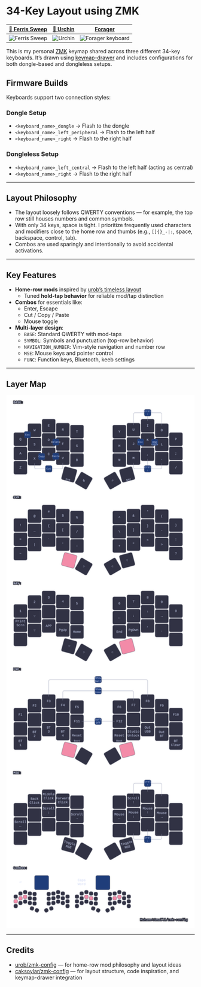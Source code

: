 # 34-Key Layout using ZMK

| [🦀 Ferris Sweep](https://github.com/davidphilipbarr/Sweep) | [🪸 Urchin](https://github.com/duckyb/urchin) | [Forager](https://github.com/carrefinho/forager) |
|-------------------------------------------------------------|--------------------------------------------------|--------------------------------------------------|
| <img width="250" height="250" alt="Ferris Sweep" src="https://github.com/user-attachments/assets/b81f97ac-0166-47d5-a392-54801568a16a" /> | <img width="250" height="250" alt="Urchin" src="https://github.com/user-attachments/assets/3eb89138-079e-4ab2-a906-678a655aec41"  /> | <img width="250" height="250" alt="Forager keyboard" src="https://github.com/user-attachments/assets/5efa6680-a84d-45ea-9c31-fbd49ce2de95"  /> |

This is my personal [ZMK](https://zmk.dev/) keymap shared across three different 34-key keyboards. It’s drawn using [keymap-drawer](https://github.com/caksoylar/keymap-drawer) and includes configurations for both dongle-based and dongleless setups.


## Firmware Builds

Keyboards support two connection styles:

### Dongle Setup

- `<keyboard_name>_dongle` → Flash to the dongle  
- `<keyboard_name>_left_peripheral` → Flash to the left half  
- `<keyboard_name>_right` → Flash to the right half  

### Dongleless Setup

- `<keyboard_name>_left_central` → Flash to the left half (acting as central)  
- `<keyboard_name>_right` → Flash to the right half  

---

## Layout Philosophy

- The layout loosely follows QWERTY conventions — for example, the top row still houses numbers and common symbols.
- With only 34 keys, space is tight. I prioritize frequently used characters and modifiers close to the home row and thumbs (e.g., `[]{}_-|:`, space, backspace, control, tab).
- Combos are used sparingly and intentionally to avoid accidental activations.

---

## Key Features

- **Home-row mods** inspired by [urob’s timeless layout](https://github.com/urob/zmk-config)  
  - Tuned **hold-tap behavior** for reliable mod/tap distinction
- **Combos** for essentials like:
  - Enter, Escape  
  - Cut / Copy / Paste  
  - Mouse toggle  
- **Multi-layer design**:
  - `BASE`: Standard QWERTY with mod-taps  
  - `SYMBOL`: Symbols and punctuation (top-row behavior)  
  - `NAVIGATION_NUMBER`: Vim-style navigation and number row  
  - `MSE`: Mouse keys and pointer control  
  - `FUNC`: Function keys, Bluetooth, keeb settings
---

## Layer Map

<p align="center">
<img src="./tools/keymap-drawer/cradio.svg" alt="My personal keymap" width="1024">
</p>

---

## Credits

- [urob/zmk-config](https://github.com/urob/zmk-config) — for home-row mod philosophy and layout ideas  
- [caksoylar/zmk-config](https://github.com/caksoylar/zmk-config) — for layout structure, code inspiration, and keymap-drawer integration  
